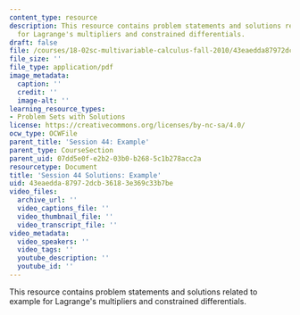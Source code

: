 ```yaml
---
content_type: resource
description: This resource contains problem statements and solutions related to example
  for Lagrange's multipliers and constrained differentials.
draft: false
file: /courses/18-02sc-multivariable-calculus-fall-2010/43eaedda87972dcb36183e369c33b7be_MIT18_02SC_pb_34_comb.pdf
file_size: ''
file_type: application/pdf
image_metadata:
  caption: ''
  credit: ''
  image-alt: ''
learning_resource_types:
- Problem Sets with Solutions
license: https://creativecommons.org/licenses/by-nc-sa/4.0/
ocw_type: OCWFile
parent_title: 'Session 44: Example'
parent_type: CourseSection
parent_uid: 07dd5e0f-e2b2-03b0-b268-5c1b278acc2a
resourcetype: Document
title: 'Session 44 Solutions: Example'
uid: 43eaedda-8797-2dcb-3618-3e369c33b7be
video_files:
  archive_url: ''
  video_captions_file: ''
  video_thumbnail_file: ''
  video_transcript_file: ''
video_metadata:
  video_speakers: ''
  video_tags: ''
  youtube_description: ''
  youtube_id: ''
---
```

This resource contains problem statements and solutions related to example for Lagrange's multipliers and constrained differentials.